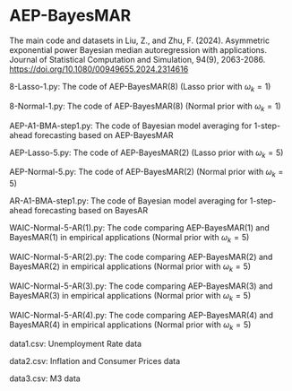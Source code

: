# AEP-BayesMAR
The main code and datasets in Liu, Z., and Zhu, F. (2024). Asymmetric exponential power Bayesian median autoregression with applications. Journal of Statistical Computation and Simulation, 94(9), 2063-2086. https://doi.org/10.1080/00949655.2024.2314616

8-Lasso-1.py: The code of AEP-BayesMAR(8) (Lasso prior with $\omega_k=1$)

8-Normal-1.py: The code of AEP-BayesMAR(8) (Normal prior with $\omega_k=1$)

AEP-A1-BMA-step1.py: The code of Bayesian model averaging for 1-step-ahead forecasting based on AEP-BayesMAR

AEP-Lasso-5.py: The code of AEP-BayesMAR(2) (Lasso prior with $\omega_k=5$)

AEP-Normal-5.py: The code of AEP-BayesMAR(2) (Normal prior with $\omega_k=5$)

AR-A1-BMA-step1.py: The code of Bayesian model averaging for 1-step-ahead forecasting based on BayesAR

WAIC-Normal-5-AR(1).py: The code comparing AEP-BayesMAR(1) and BayesMAR(1) in empirical applications (Normal prior with $\omega_k=5$)

WAIC-Normal-5-AR(2).py: The code comparing AEP-BayesMAR(2) and BayesMAR(2) in empirical applications (Normal prior with $\omega_k=5$)

WAIC-Normal-5-AR(3).py: The code comparing AEP-BayesMAR(3) and BayesMAR(3) in empirical applications (Normal prior with $\omega_k=5$)

WAIC-Normal-5-AR(4).py: The code comparing AEP-BayesMAR(4) and BayesMAR(4) in empirical applications (Normal prior with $\omega_k=5$)

data1.csv: Unemployment Rate data

data2.csv: Inflation and Consumer Prices data

data3.csv: M3 data
